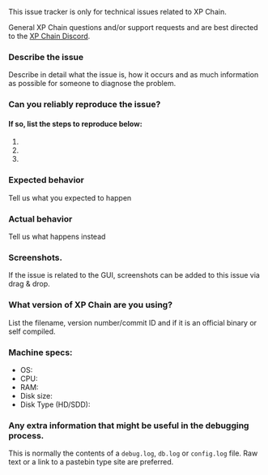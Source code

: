 This issue tracker is only for technical issues related to XP Chain.

General XP Chain questions and/or support requests and are best directed to the [XP Chain Discord](https://discord.gg/7wZpG9n).

### Describe the issue
Describe in detail what the issue is, how it occurs and as much information as possible for someone to diagnose the problem.

### Can you reliably reproduce the issue?
#### If so, list the steps to reproduce below:
1.
2.
3.

### Expected behavior
Tell us what you expected to happen

### Actual behavior
Tell us what happens instead

### Screenshots.
If the issue is related to the GUI, screenshots can be added to this issue via drag & drop.

### What version of XP Chain are you using?
List the filename, version number/commit ID and if it is an official binary or self compiled.

### Machine specs:
- OS:
- CPU:
- RAM:
- Disk size:
- Disk Type (HD/SDD):

### Any extra information that might be useful in the debugging process.
This is normally the contents of a `debug.log`, `db.log` or `config.log` file. Raw text or a link to a pastebin type site are preferred.
